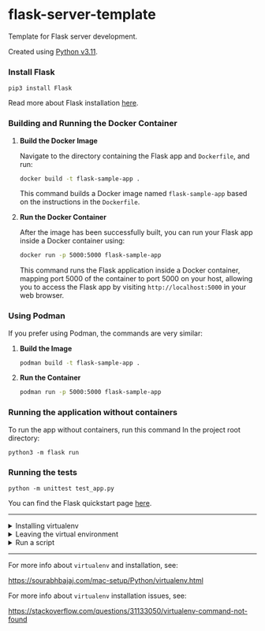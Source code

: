 # flask-server-template

Template for Flask server development.

Created using <a href = "https://www.python.org/downloads/release/python-3110/">Python v3.11</a>.

### Install Flask

`pip3 install Flask`

Read more about Flask installation <a href="https://flask.palletsprojects.com/en/2.2.x/installation/">here</a>.

### Building and Running the Docker Container

1. **Build the Docker Image**

   Navigate to the directory containing the Flask app and `Dockerfile`, and run:

   ```bash
   docker build -t flask-sample-app .
   ```

   This command builds a Docker image named `flask-sample-app` based on the instructions in the `Dockerfile`.

2. **Run the Docker Container**

   After the image has been successfully built, you can run your Flask app inside a Docker container using:

   ```bash
   docker run -p 5000:5000 flask-sample-app
   ```

   This command runs the Flask application inside a Docker container, mapping port 5000 of the container to port 5000 on your host, allowing you to access the Flask app by visiting `http://localhost:5000` in your web browser.

### Using Podman

If you prefer using Podman, the commands are very similar:

1. **Build the Image**

   ```bash
   podman build -t flask-sample-app .
   ```

2. **Run the Container**

   ```bash
   podman run -p 5000:5000 flask-sample-app
   ```

### Running the application without containers

To run the app without containers, run this command In the project root directory:

`python3 -m flask run`

### Running the tests

```shell
python -m unittest test_app.py
```

You can find the Flask quickstart page <a href="https://flask.palletsprojects.com/en/2.2.x/quickstart/">here</a>.

---

<details>
  <summary>Installing virtualenv</summary>
  
  1. `cd` into the project root directory

  2. `python3 -m venv venv_name`

  The above steps create a `venv/` directory in your project where all dependencies are installed. The virtual environment needs to be activated in every terminal instance used for work in the project:

  `source venv/bin/activate`

  You should see a `(venv)` appear at the beginning of your terminal prompt indicating that you are working inside the `virtualenv`.
  
  Now when you install something like this:

  `pip install <package>`

  it will be installed to the `venv` folder and not conflict with dependencies in other projects.
</details>

<details>
  <summary>Leaving the virtual environment</summary>

  To leave the virtual environment, run:
  `deactivate`
</details>

<details>
  <summary>Run a script</summary>
  
  `python3 (script_name).py`
</details>

---

For more info about `virtualenv` and installation, see:

https://sourabhbajaj.com/mac-setup/Python/virtualenv.html


For more info about `virtualenv` installation issues, see:

https://stackoverflow.com/questions/31133050/virtualenv-command-not-found
